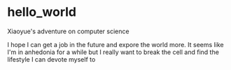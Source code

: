 # hello_world
Xiaoyue's adventure on computer science

I hope I can get a job in the future and expore the world more.
It seems like I'm in anhedonia for a while but I really want to break the cell and find the lifestyle I can devote myself to
